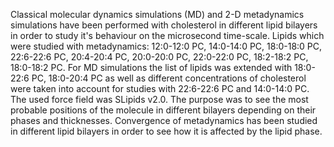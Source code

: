 Classical molecular dynamics simulations (MD) and 2-D metadynamics simulations have been performed with cholesterol in different lipid bilayers in order to study it's behaviour on the microsecond time-scale. Lipids which were studied with metadynamics: 12:0-12:0 PC, 14:0-14:0 PC, 18:0-18:0 PC, 22:6-22:6 PC, 20:4-20:4 PC, 20:0-20:0 PC, 22:0-22:0 PC, 18:2-18:2 PC, 18:0-18:2 PC. For  MD simulations the list of lipids was extended with 18:0-22:6 PC, 18:0-20:4 PC as well as different concentrations of cholesterol were taken into account for studies with 22:6-22:6 PC and 14:0-14:0 PC. The used force field was SLipids v2.0.   The purpose was to see the most probable positions of the molecule in different bilayers depending on their phases and thicknesses. Convergence of metadynamics has been studied in different lipid bilayers in order to see how it is affected by the lipid phase.
